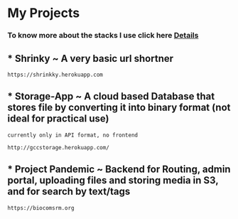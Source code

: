 # My Projects

### To know more about the stacks I use click here [Details](https://github.com/Kevin-Aaaquil/Kevin-Aaaquil/blob/main/Details.MD)

## * Shrinky ~ A very basic url shortner 
```
https://shrinkky.herokuapp.com
```
## * Storage-App ~ A cloud based Database that stores file by converting it into binary format (not ideal for practical use) 
`currently only in API format, no frontend`
```
http://gccstorage.herokuapp.com/
```
## * Project Pandemic ~ Backend for Routing, admin portal, uploading files and storing media in S3, and for search by text/tags
```
https://biocomsrm.org
```
